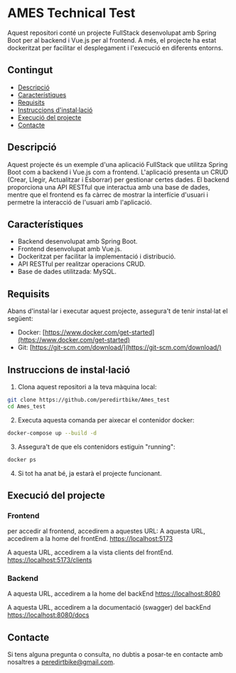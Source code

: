 # AMES Technical Test

Aquest repositori conté un projecte FullStack desenvolupat amb Spring Boot per al backend i Vue.js per al frontend. A més, el projecte ha estat dockeritzat per facilitar el desplegament i l'execució en diferents entorns.

## Contingut

- [Descripció](#descripció)
- [Característiques](#característiques)
- [Requisits](#requisits)
- [Instruccions d'instal·lació](#Instruccions-de-instal·lació)
- [Execució del projecte](#execució-del-projecte)
- [Contacte](#contacte)

## Descripció

Aquest projecte és un exemple d'una aplicació FullStack que utilitza Spring Boot com a backend i Vue.js com a frontend. L'aplicació presenta un CRUD (Crear, Llegir, Actualitzar i Esborrar) per gestionar certes dades. El backend proporciona una API RESTful que interactua amb una base de dades, mentre que el frontend es fa càrrec de mostrar la interfície d'usuari i permetre la interacció de l'usuari amb l'aplicació.

## Característiques

- Backend desenvolupat amb Spring Boot.
- Frontend desenvolupat amb Vue.js.
- Dockeritzat per facilitar la implementació i distribució.
- API RESTful per realitzar operacions CRUD.
- Base de dades utilitzada: MySQL.

## Requisits

Abans d'instal·lar i executar aquest projecte, assegura't de tenir instal·lat el següent:

- Docker: [https://www.docker.com/get-started](https://www.docker.com/get-started)
- Git: [https://git-scm.com/download/](https://git-scm.com/download/)

## Instruccions de instal·lació

1. Clona aquest repositori a la teva màquina local:

```bash
git clone https://github.com/peredirtbike/Ames_test
cd Ames_test
```
2. Executa aquesta comanda per aixecar el contenidor docker:
```bash
docker-compose up --build -d
```
3. Assegura't de que els contenidors estiguin "running":
```bash
docker ps
```
4. Si tot ha anat bé, ja estarà el projecte funcionant.

## Execució del projecte
### Frontend
per accedir al frontend, accedirem a aquestes URL:
A aquesta URL, accedirem a la home del frontEnd.
  [https://localhost:5173](https://localhost:5173)

A aquesta URL, accedirem a la vista clients del frontEnd.
  [https://localhost:5173/clients](https://localhost:5173/clients)

### Backend
  A aquesta URL, accedirem a la home del backEnd
  [https://localhost:8080](https://localhost:8080)

  A aquesta URL, accedirem a la documentació (swagger) del backEnd
  [https://localhost:8080/docs](https://localhost:8080/docs)

## Contacte
Si tens alguna pregunta o consulta, no dubtis a posar-te en contacte amb nosaltres a peredirtbike@gmail.com.



  




